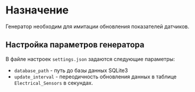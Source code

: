 
# Назначение
Генератор необходим для имитации обновления показателей датчиков.

## Настройка параметров генератора

В файле настроек `settings.json` задаются следующие параметры:
- `database_path` - путь до базы данных SQLite3
- `update_interval` - переодичность обновления данных в таблице `Electrical_Sensors` в секундах.

